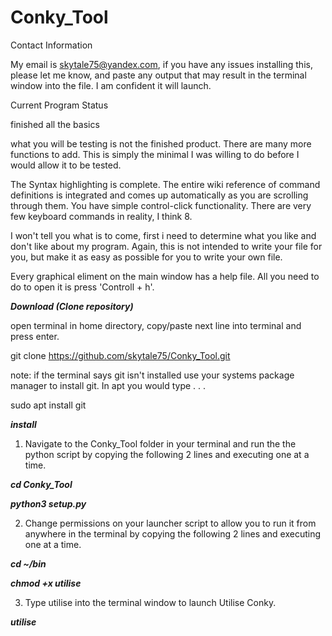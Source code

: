 # Conky_Tool

Contact Information

My email is skytale75@yandex.com, if you have any issues
installing this, please let me know, and paste any output
that may result in the terminal window into the file. I am
confident it will launch.

Current Program Status

finished all the basics

what you will be testing is not the finished product. There
are many more functions to add. This is simply the minimal
I was willing to do before I would allow it to be tested.

The Syntax highlighting is complete. The entire
wiki reference of command definitions is integrated and comes
up automatically as you are scrolling through them. You have
simple control-click functionality. There are very few
keyboard commands in reality, I think 8.

I won't tell you what is to come, first i need to determine
what you like and don't like about my program. Again, this 
is not intended to write your file for you, but make it as
easy as possible for you to write your own file.

Every graphical eliment on the main window has a help file.
All you need to do to open it is press 'Controll + h'.

***Download (Clone repository)***

open terminal in home directory, copy/paste next line into
terminal and press enter.

git clone https://github.com/skytale75/Conky_Tool.git

note: if the terminal says git isn't installed use your systems
package manager to install git. In apt you would type . . .

sudo apt install git

***install***

1) Navigate to the Conky_Tool folder in your terminal and run the
the python script by copying the following 2 lines and executing
one at a time.


***cd Conky_Tool***

***python3 setup.py***

2) Change permissions on your launcher script to allow you to
run it from anywhere in the terminal by copying the following
2 lines and executing one at a time.

***cd ~/bin***

***chmod +x utilise***

3) Type utilise into the terminal window to launch Utilise Conky.

***utilise***